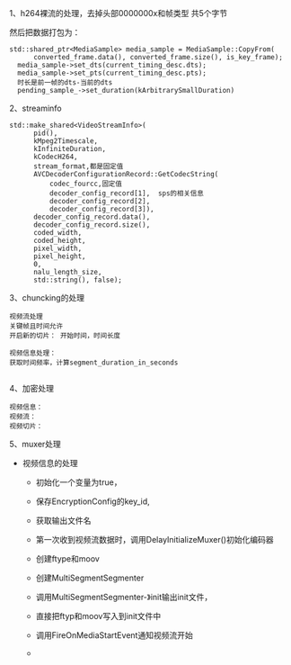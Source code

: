 1、h264裸流的处理，去掉头部0000000x和帧类型 共5个字节

然后把数据打包为：

```
std::shared_ptr<MediaSample> media_sample = MediaSample::CopyFrom(
      converted_frame.data(), converted_frame.size(), is_key_frame);
  media_sample->set_dts(current_timing_desc.dts);
  media_sample->set_pts(current_timing_desc.pts);
  时长是前一帧的dts-当前的dts
  pending_sample_->set_duration(kArbitrarySmallDuration)
```



2、streaminfo

```
std::make_shared<VideoStreamInfo>(
      pid(), 
      kMpeg2Timescale,
      kInfiniteDuration,
      kCodecH264, 
      stream_format,都是固定值
      AVCDecoderConfigurationRecord::GetCodecString(
          codec_fourcc,固定值
          decoder_config_record[1],  sps的相关信息
          decoder_config_record[2],
          decoder_config_record[3]),
      decoder_config_record.data(), 
      decoder_config_record.size(), 
      coded_width,
      coded_height,
      pixel_width, 
      pixel_height,
      0, 
      nalu_length_size,
      std::string(), false);

```



3、chuncking的处理

```
视频流处理
关键帧且时间允许
开启新的切片： 开始时间，时间长度

视频信息处理：
获取时间频率，计算segment_duration_in_seconds


```



4、加密处理

```
视频信息：
视频流：
视频切片：
```





5、muxer处理

* 视频信息的处理

  * 初始化一个变量为true，

  * 保存EncryptionConfig的key_id,

  * 获取输出文件名

  * 第一次收到视频流数据时，调用DelayInitializeMuxer()初始化编码器

  * 创建ftype和moov

  * 创建MultiSegmentSegmenter

  * 调用MultiSegmentSegmenter-》init输出init文件，

  * 直接把ftyp和moov写入到init文件中

  * 调用FireOnMediaStartEvent通知视频流开始

  * 

    